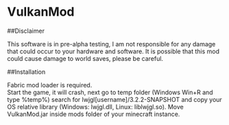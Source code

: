 # VulkanMod

##Disclaimer

This software is in pre-alpha testing, I am not responsible for any damage that could occur to your hardware and software.
It is possible that this mod could cause damage to world saves, please be careful.

##Installation

Fabric mod loader is required.\
Start the game, it will crash, next go to temp folder (Windows Win+R and type %temp%) 
search for lwjgl[username]/3.2.2-SNAPSHOT and copy your OS relative library (Windows: lwjgl.dll, Linux: liblwjgl.so).
Move VulkanMod.jar inside mods folder of your minecraft instance.
